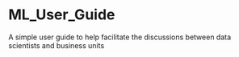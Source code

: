 # ML_User_Guide
A simple user guide to help facilitate the discussions between data scientists and business units
